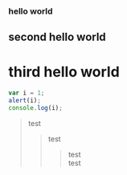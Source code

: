 ### hello world
## second hello world
# third hello world

```js
var i = 1;
alert(i);
console.log(i);
```

> test
>> test
>>>test  
> test